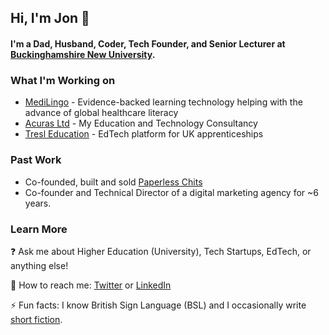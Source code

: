 ## Hi, I'm Jon 👋

#### I'm a Dad, Husband, Coder, Tech Founder, and Senior Lecturer at [Buckinghamshire New University](https://bucks.ac.uk/).

### What I'm Working on

- [MediLingo](https://medilingo.co.uk/) - Evidence-backed learning technology helping with the advance of global healthcare literacy
- [Acuras Ltd](https://acuras.co.uk/) - My Education and Technology Consultancy 
- [Tresl Education](https://tresl.education/) - EdTech platform for UK apprenticeships

### Past Work

- Co-founded, built and sold [Paperless Chits](https://paperlesschits.com) 
- Co-founder and Technical Director of a digital marketing agency for ~6 years.

### Learn More

❓ Ask me about Higher Education (University), Tech Startups, EdTech, or anything else!

💬 How to reach me: [Twitter](https://twitter.com/iamjonjackson) or [LinkedIn](https://www.linkedin.com/in/iamjonjackson/)

⚡ Fun facts: I know British Sign Language (BSL) and I occasionally write [short fiction](https://medium.com/j-m-jackson-writes/my-writing-1f7ae057b815).
